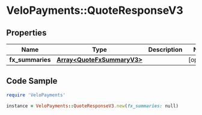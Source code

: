 # VeloPayments::QuoteResponseV3

## Properties

Name | Type | Description | Notes
------------ | ------------- | ------------- | -------------
**fx_summaries** | [**Array&lt;QuoteFxSummaryV3&gt;**](QuoteFxSummaryV3.md) |  | [optional] 

## Code Sample

```ruby
require 'VeloPayments'

instance = VeloPayments::QuoteResponseV3.new(fx_summaries: null)
```


